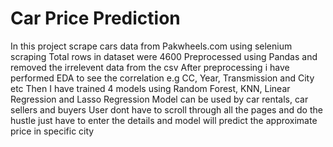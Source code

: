 # Car Price Prediction
In this project scrape cars data from Pakwheels.com using selenium scraping
Total rows in dataset were 4600
Preprocessed using Pandas and removed the irrelevent data from the csv
After preprocessing i have performed EDA to see the correlation e.g CC, Year, Transmission and City etc
Then I have trained 4 models using Random Forest, KNN, Linear Regression and Lasso Regression
Model can be used by car rentals, car sellers and buyers
User dont have to scroll through all the pages and do the hustle just have to enter the details and model will predict the approximate price in specific city
